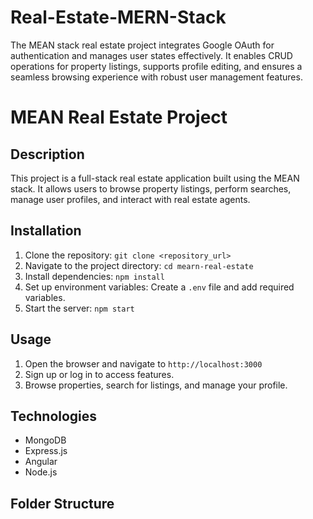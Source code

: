 # Real-Estate-MERN-Stack
The MEAN stack real estate project integrates Google OAuth for authentication and manages user states effectively. It enables CRUD operations for property listings, supports profile editing, and ensures a seamless browsing experience with robust user management features.

# MEAN Real Estate Project

## Description
This project is a full-stack real estate application built using the MEAN stack. It allows users to browse property listings, perform searches, manage user profiles, and interact with real estate agents.

## Installation
1. Clone the repository: `git clone <repository_url>`
2. Navigate to the project directory: `cd mearn-real-estate`
3. Install dependencies: `npm install`
4. Set up environment variables: Create a `.env` file and add required variables.
5. Start the server: `npm start`

## Usage
1. Open the browser and navigate to `http://localhost:3000`
2. Sign up or log in to access features.
3. Browse properties, search for listings, and manage your profile.

## Technologies
- MongoDB
- Express.js
- Angular
- Node.js

## Folder Structure


